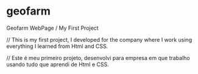 # geofarm
Geofarm WebPage /  My First Project


// This is my first project, I developed for the company where I work using everything I learned from Html and CSS.


// Este é meu primeiro projeto, desenvolvi para empresa em que trabalho usando tudo que aprendi de Html e CSS. 
